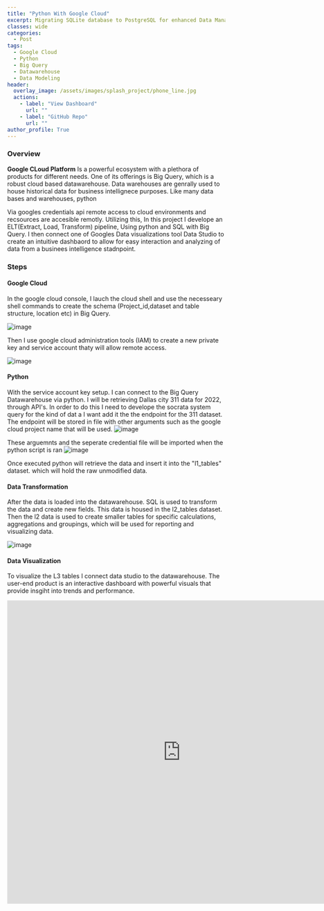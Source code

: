 ```yaml
---
title: "Python With Google Cloud"
excerpt: Migrating SQLite database to PostgreSQL for enhanced Data Management
classes: wide
categories:
  - Post
tags:
  - Google Cloud
  - Python
  - Big Query
  - Datawarehouse 
  - Data Modeling 
header:
  overlay_image: /assets/images/splash_project/phone_line.jpg
  actions:
    - label: "View Dashboard" 
      url: ""
    - label: "GitHub Repo"
      url: ""
author_profile: True 
---
```

### Overview 

<b>Google CLoud Platform</b> Is a powerful ecosystem with a plethora of products for different needs. One of its offerings is Big Query, which is a robust cloud based datawarehouse. Data warehouses are genrally used to house historical data for business intellignece purposes. 
Like many data bases and warehouses, python 

Via googles credentials api remote access to cloud environments and recsources are accesible remotly. Utilizing this, In this project I develope an ELT(Extract, Load, Transform) pipeline, Using python and SQL with Big Query. I then connect one of Googles Data visualizations tool Data Studio to create an intuitive dashbaord to allow for easy interaction and analyzing of data from a businees intelligence stadnpoint. 


### Steps 

#### Google Cloud  
In the google cloud console, I lauch the cloud shell and use the necesseary shell commands to create the schema (Project_id,dataset and table structure, location etc) in Big Query.

![image](https://user-images.githubusercontent.com/55963911/229971264-6f9c1485-1e4e-4a11-aaa2-989fdd4ae60c.png)

Then I use google cloud administration tools (IAM) to create a new private key and service account thaty will allow remote access.

![image](https://user-images.githubusercontent.com/55963911/229972141-3a12e383-ab1e-4baf-a906-ddd0c4fab32c.png)


####  Python 

With the service account key setup. I can connect to the Big Query Datawarehouse via python.
I will be retrieving Dallas city 311 data for 2022, through API's. In order to do this I need to develope the socrata system query for the kind of dat a I want add it the the endpoint for the 311 dataset. The endpoint will be stored in file with other arguments such as the google cloud project name that will be used. 
![image](https://user-images.githubusercontent.com/55963911/229973706-7866b6f2-6a5c-4e59-9a48-f0c04751813b.png)


These arguemnts and the seperate credential file will be imported when the python script is ran 
![image](https://user-images.githubusercontent.com/55963911/229973375-1f15417f-b41b-4819-a607-7c0c45daa127.png)

Once executed python will retrieve the data and insert it into the "l1_tables" dataset. which will hold the raw unmodified data.

#### Data Transformation 
After the data is loaded into the datawarehouse. SQL is used to transform the data and create new fields. This data is housed in the l2_tables dataset.
Then the l2 data is used to create smaller tables for specific calculations, aggregations and groupings, which will be used for reporting and visualizing data.   


![image](https://user-images.githubusercontent.com/55963911/229974780-0a998a28-9971-4b7f-9aff-f1821a5fbb55.png)

#### Data Visualization 

To visualize the L3 tables I connect data studio to the datawarehouse.
The user-end product is an interactive dashboard with powerful visuals that provide insgiht into trends and performance. 


<iframe width="800" height="700" src="https://lookerstudio.google.com/embed/reporting/df6456f8-82b8-41d4-aab7-702870654ab4/page/p_kbk6ug9s4c" frameborder="0" style="border:0" allowfullscreen></iframe>

